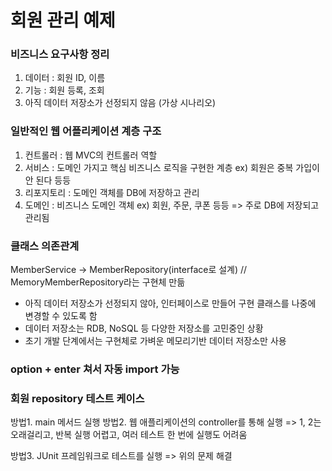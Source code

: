 # 회원 관리 예제

### 비즈니스 요구사항 정리
1. 데이터 : 회원 ID, 이름
2. 기능 : 회원 등록, 조회
3. 아직 데이터 저장소가 선정되지 않음 (가상 시나리오)

### 일반적인 웹 어플리케이션 계층 구조
1. 컨트롤러 : 웹 MVC의 컨트롤러 역할
2. 서비스 : 도메인 가지고 핵심 비즈니스 로직을 구현한 계층
   ex) 회원은 중복 가입이 안 된다 등등
3. 리포지토리 : 도메인 객체를 DB에 저장하고 관리
4. 도메인 : 비즈니스 도메인 객체
   ex) 회원, 주문, 쿠폰 등등 => 주로 DB에 저장되고 관리됨
   
### 클래스 의존관계
MemberService -> MemberRepository(interface로 설계)
// MemoryMemberRepository라는 구현체 만듦

- 아직 데이터 저장소가 선정되지 않아, 인터페이스로 만들어 구현 클래스를 나중에 변경할 수 있도록 함
- 데이터 저장소는 RDB, NoSQL 등 다양한 저장소를 고민중인 상황
- 초기 개발 단계에서는 구현체로 가벼운 메모리기반 데이터 저장소만 사용

### option + enter 쳐서 자동 import 가능


### 회원 repository 테스트 케이스 
방법1. main 메서드 실행
방법2. 웹 애플리케이션의 controller를 통해 실행
=> 1, 2는 오래걸리고, 반복 실행 어렵고, 여러 테스트 한 번에 실행도 어려움

방법3. JUnit 프레임워크로 테스트를 실행 => 위의 문제 해결


